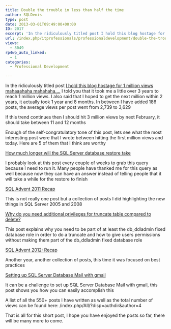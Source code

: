 ```yaml
---
title: Double the trouble in less than half the time
author: SQLDenis
type: post
date: 2013-03-01T09:49:00+00:00
ID: 2017
excerpt: 'In the ridiculously titled post I hold this blog hostage for 1 million views mahaaahaha mahahaha.... I told you that it took me a little over 3 years to reach 1 million views. I also said that I hoped to get the next million within 2 years, it actually&hellip;'
url: /index.php/itprofessionals/professionaldevelopment/double-the-trouble-in-less/
views:
  - 3049
rp4wp_auto_linked:
  - 1
categories:
  - Professional Development

---
```

In the ridiculously titled post [I hold this blog hostage for 1 million views mahaaahaha mahahaha&#8230;.][1] I told you that it took me a little over 3 years to reach 1 million views. I also said that I hoped to get the next million within 2 years, it actually took 1 year and 8 months. In between I have added 186 posts, the average views per post went from 2,739 to 3,629

If this trend continues then I should hit 3 million views by next February, it should take between 11 and 12 months

Enough of the self-congratulatory tone of this post, lets see what the most interesting post were that I wrote between hitting the first million views and today. Here are 5 of them that I think are worthy

[How much longer will the SQL Server database restore take][2]
  
I probably look at this post every couple of weeks to grab this query because I need to run it. Many people have thanked me for this query as well because now they can have an answer instead of telling people that it will take a while for the restore to finish

[SQL Advent 2011 Recap][3]
  
This is not really one post but a collection of posts I did highlighting the new things in SQL Server 2005 and 2008

[Why do you need additional privileges for truncate table compared to delete?][4]
  
This post explains why you need to be part of at least the db\_ddladmin fixed database role in order to do a truncate and how to give users permissions without making them part of the db\_ddladmin fixed database role

[SQL Advent 2012: Recap][5]
  
Another year, another collection of posts, this time it was focused on best practices

[Setting up SQL Server Database Mail with gmail][6]
  
It can be a challenge to set up SQL Server Database Mail with gmail, this post shows you how you can easily accomplish this

A list of all the 550+ posts I have written as well as the total number of views can be found here: /index.php/All/?disp=authdir&author=4

That is all for this short post, I hope you have enjoyed the posts so far, there will be many more to come.

 [1]: /index.php/ITProfessionals/EthicsIT/i-hold-this-blog-hostage
 [2]: /index.php/DataMgmt/DBAdmin/MSSQLServerAdmin/how-much-longer-will-the
 [3]: /index.php/DataMgmt/DataDesign/sql-advent-2011-recap
 [4]: /index.php/DataMgmt/DBProgramming/MSSQLServer/why-do-you-need-additional
 [5]: /index.php/DataMgmt/DBProgramming/sql-advent-2012-recap
 [6]: /index.php/DataMgmt/DBAdmin/MSSQLServerAdmin/setting-up-sql-server-database